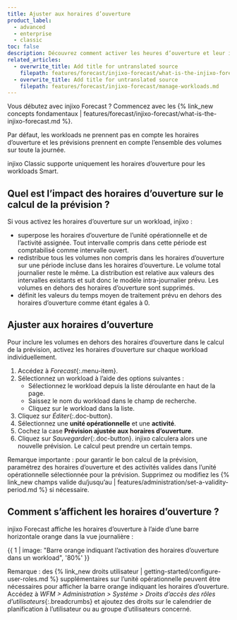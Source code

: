 ```yaml
---
title: Ajuster aux horaires d’ouverture
product_label:
  - advanced
  - enterprise
  - classic
toc: false
description: Découvrez comment activer les heures d’ouverture et leur impact sur les prévisions.
related_articles:
  - overwrite_title: Add title for untranslated source
    filepath: features/forecast/injixo-forecast/what-is-the-injixo-forecast.md
  - overwrite_title: Add title for untranslated source
    filepath: features/forecast/injixo-forecast/manage-workloads.md
---
```


Vous débutez avec injixo Forecast&nbsp;? Commencez avec les {% link_new concepts fondamentaux | features/forecast/injixo-forecast/what-is-the-injixo-forecast.md %}.

Par défaut, les workloads ne prennent pas en compte les horaires d’ouverture et les prévisions prennent en compte l’ensemble des volumes sur toute la journée.

injixo Classic supporte uniquement les horaires d’ouverture pour les workloads Smart.

## Quel est l’impact des horaires d’ouverture sur le calcul de la prévision&nbsp;?

Si vous activez les horaires d’ouverture sur un workload, injixo&nbsp;:

- superpose les horaires d’ouverture de l’unité opérationnelle et de l’activité assignée. Tout intervalle compris dans cette période est comptabilisé comme intervalle ouvert.
- redistribue tous les volumes non compris dans les horaires d’ouverture sur une période incluse dans les horaires d’ouverture. Le volume total journalier reste le même. La distribution est relative aux valeurs des intervalles existants et suit donc le modèle intra-journalier prévu. Les volumes en dehors des horaires d’ouverture sont supprimés.
- définit les valeurs du temps moyen de traitement prévu en dehors des horaires d’ouverture comme étant égales à 0.

## Ajuster aux horaires d’ouverture

Pour inclure les volumes en dehors des horaires d’ouverture dans le calcul de la prévision, activez les horaires d’ouverture sur chaque workload individuellement.

1. Accédez à _Forecast_{:.menu-item}.
2. Sélectionnez un workload à l’aide des options suivantes&nbsp;:
   - Sélectionnez le workload depuis la liste déroulante en haut de la page.
   - Saissez le nom du workload dans le champ de recherche.
   - Cliquez sur le workload dans la liste.
3. Cliquez sur _Éditer_{:.doc-button}.
4. Sélectionnez une **unité opérationnelle** et une **activité**.
5. Cochez la case **Prévision ajustée aux horaires d’ouverture**.
6. Cliquez sur _Sauvegarder_{:.doc-button}.
   injixo calculera alors une nouvelle prévision. Le calcul peut prendre un certain temps.

Remarque importante&nbsp;: pour garantir le bon calcul de la prévision, paramétrez des horaires d’ouverture et des activités valides dans l’unité opérationnelle sélectionnée pour la prévision. Supprimez ou modifiez les {% link_new champs valide du/jusqu’au | features/administration/set-a-validity-period.md %} si nécessaire.

## Comment s’affichent les horaires d’ouverture&nbsp;?

injixo Forecast affiche les horaires d’ouverture à l’aide d’une barre horizontale orange dans la vue journalière&nbsp;:

{{ 1 | image: "Barre orange indiquant l’activation des horaires d’ouverture dans un workload", '80%' }}

Remarque&nbsp;: des {% link_new droits utilisateur  | getting-started/configure-user-roles.md %} supplémentaires sur l’unité opérationnelle peuvent être nécessaires pour afficher la barre orange indiquant les horaires d’ouverture. Accédez à _WFM > Administration > Système > Droits d’accès des rôles d’utilisateurs_{:.breadcrumbs} et ajoutez des droits sur le calendrier de planification à l’utilisateur ou au groupe d’utilisateurs concerné.
